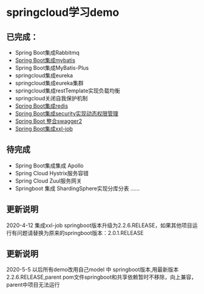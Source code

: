 # springcloud学习demo
## 已完成：
- Spring Boot集成Rabbitmq
- [Spring Boot集成mybatis](https://github.com/weihubeats/springcloud-shopping-parent/tree/master/springcloud-shopping-mybatis)
- Spring Boot集成MyBatis-Plus
- springcloud集成eureka
- springcloud集成eureka集群
- springcloud集成restTemplate实现负载均衡
- springcloud关闭自我保护机制
- [Spring Boot集成redis](https://github.com/weihubeats/springcloud-shopping-parent/tree/master/springcloud-shopping-redis)
- [Spring Boot集成security实现动态权限管理](https://github.com/weihubeats/springcloud-shopping-parent/tree/master/springcloud-shopping-security)
- [Spring Boot 整合swagger2](https://github.com/weihubeats/springcloud-shopping-parent/tree/master/springcloud-shopping-swagger)
- [Spring Boot集成xxl-job](https://blog.csdn.net/qq_42651904/article/details/105448950)

## 待完成
- Spring Boot集成集成 Apollo
- Spring Cloud Hystrix服务容错
- Spring Cloud Zuul服务网关
- Springboot 集成  ShardingSphere实现分库分表
......

## 更新说明
2020-4-12
集成xxl-job  springboot版本升级为2.2.6.RELEASE，如果其他项目运行有问题请替换为原来的springboot版本：2.0.1.RELEASE
## 更新说明
2020-5-5
以后所有demo改用自己model 中 springboot版本,用最新版本 2.2.6.RELEASE,parent pom文件springboot和共享依赖暂时不移除，向上兼容，parent中项目无法运行
